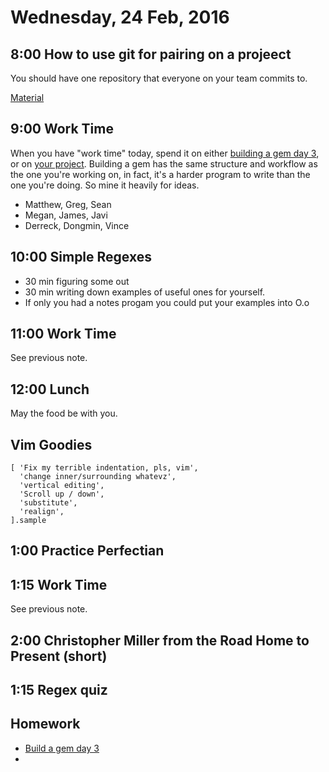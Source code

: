 Wednesday, 24 Feb, 2016
=======================


8:00 How to use git for pairing on a projeect
---------------------------------------------

You should have one repository that everyone on your team commits to.

[Material](https://github.com/CodePlatoon/curriculum/blob/master/phase1/how_to_use_git_for_pairing_on_a_project.md)


9:00 Work Time
--------------

When you have "work time" today, spend it on either
[building a gem day 3](https://github.com/turingschool/lesson_plans/blob/master/electives/building-a-gem/Day3.md),
or on [your project](https://github.com/CodePlatoon/curriculum/blob/master/phase1/notes-project.md).
Building a gem has the same structure and workflow as the one
you're working on, in fact, it's a harder program to write than the one you're doing.
So mine it heavily for ideas.

* Matthew, Greg, Sean
* Megan, James, Javi
* Derreck, Dongmin, Vince

10:00 Simple Regexes
--------------------

* 30 min figuring some out
* 30 min writing down examples of useful ones for yourself.
* If only you had a notes progam you could put your examples into O.o


11:00 Work Time
---------------

See previous note.


12:00 Lunch
-----------

May the food be with you.


Vim Goodies
-----------

```
[ 'Fix my terrible indentation, pls, vim',
  'change inner/surrounding whatevz',
  'vertical editing',
  'Scroll up / down',
  'substitute',
  'realign',
].sample
```


1:00 Practice Perfectian
------------------------


1:15 Work Time
---------------

See previous note.


2:00 Christopher Miller from the Road Home to Present (short)
-------------------------------------------------------------


1:15 Regex quiz
---------------


Homework
--------

* [Build a gem day 3](https://github.com/turingschool/lesson_plans/blob/master/electives/building-a-gem/Day3.md)
* []()
